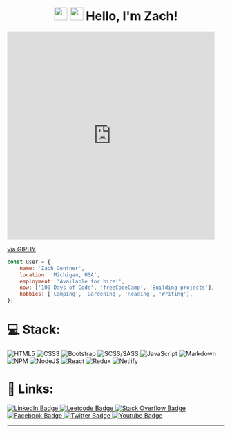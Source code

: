 <h1 id="header" align="center">
    <img src="https://media.giphy.com/media/hvRJCLFzcasrR4ia7z/giphy.gif" width="30px" height="30px"/>
    <img src="https://giphy.com/gifs/emojitheiconicbrand-hello-hi-wave-w1OBpBd7kJqHrJnJ13" width="30px" height="30px"/>
    Hello, I'm Zach!
</h1>
<iframe src="https://giphy.com/embed/w1OBpBd7kJqHrJnJ13" width="480" height="480" frameBorder="0" class="giphy-embed" allowFullScreen></iframe><p><a href="https://giphy.com/gifs/emojitheiconicbrand-hello-hi-wave-w1OBpBd7kJqHrJnJ13">via GIPHY</a></p>

```JavaScript
const user = {
    name: 'Zach Gentner',
    location: 'Michigan, USA',
    employment: 'Available for hire!',
    now: ['100 Days of Code', 'freeCodeCamp', 'Building projects'],
    hobbies: ['Camping', 'Gardening', 'Reading', 'Writing'],
};
```

<!-- https://shields.io/badges -->

# 💻 Stack:

![HTML5](https://img.shields.io/badge/html5-%23E34F26.svg?style=for-the-badge&logo=html5&logoColor=white) 
![CSS3](https://img.shields.io/badge/css3-%231572B6.svg?style=for-the-badge&logo=css3&logoColor=white) 
![Bootstrap](https://img.shields.io/badge/bootstrap-7910F2.svg?style=for-the-badge&logo=css3&logoColor=white) 
![SCSS/SASS](https://img.shields.io/badge/Sass-CC6699?style=for-the-badge&logo=sass&logoColor=white) 
![JavaScript](https://img.shields.io/badge/javascript-%23323330.svg?style=for-the-badge&logo=javascript&logoColor=%23F7DF1E)
![Markdown](https://img.shields.io/badge/markdown-%23000000.svg?style=for-the-badge&logo=markdown&logoColor=white) 
![NPM](https://img.shields.io/badge/NPM-%23000000.svg?style=for-the-badge&logo=npm&logoColor=white) 
![NodeJS](https://img.shields.io/badge/node.js-6DA55F?style=for-the-badge&logo=node.js&logoColor=white) 
![React](https://img.shields.io/badge/react-%2320232a.svg?style=for-the-badge&logo=react&logoColor=%2361DAFB) 
![Redux](https://img.shields.io/badge/Redux-593D88?style=for-the-badge&logo=redux&logoColor=white) 
![Netlify](https://img.shields.io/badge/Netlify-00C7B7?style=for-the-badge&logo=netlify&logoColor=white)
<!-- ![TypeScript](https://img.shields.io/badge/TypeScript-007ACC?style=for-the-badge&logo=typescript&logoColor=white) -->
<!-- ![SQL](https://img.shields.io/badge/SQL-007ACC?style=for-the-badge&logo=sql&logoColor=white) -->
<!-- ![React Router](https://img.shields.io/badge/React_Router-CA4245?style=for-the-badge&logo=react-router&logoColor=white)  -->
<!-- ![Electron](https://img.shields.io/badge/Electron-CA4245?style=for-the-badge&logo=electron&logoColor=white)  -->

# 🔗 Links:
<div id="links">
    <a href="https://www.linkedin.com/in/zachgentner/" target="_blank">
        <img src="https://img.shields.io/badge/LinkedIn-0A66C2?style=for-the-badge&logo=linkedin&logoColor=white" alt="LinkedIn Badge"/>
    </a>
    <a href="https://www.leetcode.com/zachgentner/" target="_blank">
        <img src="https://img.shields.io/badge/Leetcode-F09A1A?style=for-the-badge&logo=leetcode&logoColor=white" alt="Leetcode Badge"/>
    </a>
    <a href="https://stackoverflow.com/users/5982581/zach-gentner" target="_blank">
        <img src="https://img.shields.io/badge/Stack Overflow-EF8236?style=for-the-badge&logo=stack-overflow&logoColor=white" alt="Stack Overflow Badge"/>
    </a>    
    <a href="https://www.facebook.com/zachgentner/" target="_blank">
        <img src="https://img.shields.io/badge/Facebook-4267B2?style=for-the-badge&logo=facebook&logoColor=white" alt="Facebook Badge"/>
    </a>
    <a href="https://www.twitter.com/zach_gentner/" target="_blank">
        <img src="https://img.shields.io/badge/Twitter-black?style=for-the-badge&logo=x&logoColor=white" alt="Twitter Badge"/>
    </a>
    <a href="https://www.youtube.com/zachgentner/" target="_blank">
        <img src="https://img.shields.io/badge/Youtube-FF0000?style=for-the-badge&logo=youtube&logoColor=white" alt="Youtube Badge"/>
    </a>
</div>

___

<div id="counter" align="center">
  <img src="https://komarev.com/ghpvc/?username=zachgentner&style=flat-square&color=blue" alt=""/>
</div>

<!-- # 📊 GitHub Stats:

![](https://github-readme-streak-stats.herokuapp.com/?user=ZachGentner&theme=dark&hide_border=false)
![](https://github-readme-stats.vercel.app/api/top-langs/?username=ZachGentner&theme=dark&hide_border=false&include_all_commits=true&count_private=true&layout=compact) -->